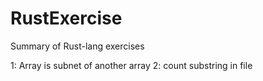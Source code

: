 # RustExercise
Summary of Rust-lang exercises

1: Array is subnet of another array
2: count substring in file
